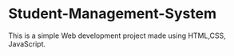 # Student-Management-System
This is a simple Web development project made using HTML,CSS, JavaScript.
